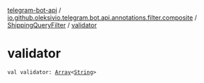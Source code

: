 [telegram-bot-api](../../index.md) / [io.github.oleksivio.telegram.bot.api.annotations.filter.composite](../index.md) / [ShippingQueryFilter](index.md) / [validator](./validator.md)

# validator

`val validator: `[`Array`](https://kotlinlang.org/api/latest/jvm/stdlib/kotlin/-array/index.html)`<`[`String`](https://kotlinlang.org/api/latest/jvm/stdlib/kotlin/-string/index.html)`>`